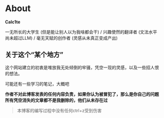 # About

**Calc1te**

一无所长的大学生 (但是能让别人以为我啥都会干) /
兴趣使然的翻译者 (文法水平尚未超过LLM) /
毫无天赋的创作者 (灵感从未真正变成产出)

## 关于这个“某个地方”

这个网站建立的初衷是堆放我无处倾倒的牢骚，凭空一现的灵感，以及一些招人恨的想法。

可能还有一些学习的笔记，大概吧

**作者不对此博客发表的任何内容负责，如果你认为被冒犯了，那么是你自己的问题**
**所有凭空消失的文章都不是我删除的，他们从未存在过**

> 本博客的编写过程中没有任何ctrl+z受到伤害
